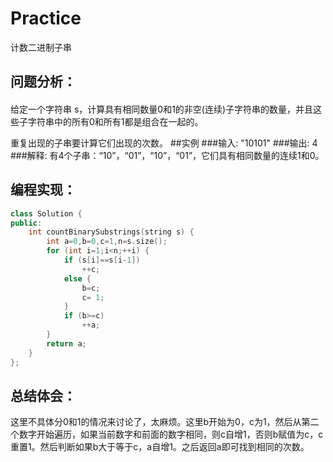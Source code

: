 # Practice
计数二进制子串
## 问题分析：
#### 
给定一个字符串 s，计算具有相同数量0和1的非空(连续)子字符串的数量，并且这些子字符串中的所有0和所有1都是组合在一起的。

重复出现的子串要计算它们出现的次数。
##实例
###输入: 
"10101"
###输出: 
4
###解释: 
有4个子串：“10”，“01”，“10”，“01”，它们具有相同数量的连续1和0。
## 编程实现：
```C++
class Solution {
public:
    int countBinarySubstrings(string s) {
        int a=0,b=0,c=1,n=s.size();
        for (int i=1;i<n;++i) {
            if (s[i]==s[i-1]) 
                ++c;
            else {
                b=c;
                c= 1;
            }
            if (b>=c) 
                ++a;
        }
        return a;
    }
};

```
## 总结体会：
这里不具体分0和1的情况来讨论了，太麻烦。这里b开始为0，c为1，然后从第二个数字开始遍历，如果当前数字和前面的数字相同，则c自增1，否则b赋值为c，c重置1。然后判断如果b大于等于c，a自增1。之后返回a即可找到相同的次数。